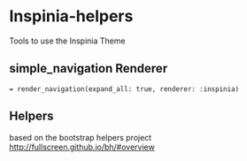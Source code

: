 # Inspinia-helpers
Tools to use the Inspinia Theme

## simple_navigation Renderer 

    = render_navigation(expand_all: true, renderer: :inspinia)

## Helpers
based on the bootstrap helpers project http://fullscreen.github.io/bh/#overview
